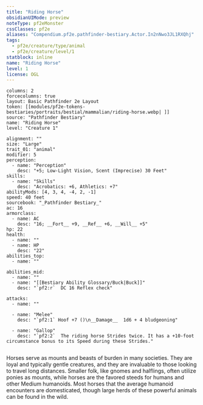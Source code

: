 ```yaml
---
title: "Riding Horse"
obsidianUIMode: preview
noteType: pf2eMonster
cssClasses: pf2e
aliases: "Compendium.pf2e.pathfinder-bestiary.Actor.In2nNwo3JL1RXQhj" 
tags:
  - pf2e/creature/type/animal
  - pf2e/creature/level/1
statblock: inline
name: "Riding Horse"
level: 1
license: OGL
---
```


```statblock
columns: 2
forcecolumns: true
layout: Basic Pathfinder 2e Layout
token: [[modules/pf2e-tokens-bestiaries/portraits/bestial/mammalian/riding-horse.webp| ]]
source: "Pathfinder Bestiary"
name: "Riding Horse"
level: "Creature 1"

alignment: ""
size: "Large"
trait_01: "animal"
modifier: 5
perception:
  - name: "Perception"
    desc: "+5; Low-Light Vision, Scent (Imprecise) 30 Feet"
skills:
  - name: "Skills"
    desc: "Acrobatics: +6, Athletics: +7"
abilityMods: [4, 3, 4, -4, 2, -1]
speed: 40 feet
sourcebook: "_Pathfinder Bestiary_"
ac: 16
armorclass:
  - name: AC
    desc: "16; __Fort__ +9, __Ref__ +6, __Will__ +5"
hp: 22
health:
  - name: ""
  - name: HP
    desc: "22"
abilities_top:
  - name: ""

abilities_mid:
  - name: ""
  - name: "[[Bestiary Ability Glossary/Buck|Buck]]"
    desc: "`pf2:r`  DC 16 Reflex check"

attacks:
  - name: ""

  - name: "Melee"
    desc: "`pf2:1` Hoof +7 ()\n__Damage__  1d6 + 4 bludgeoning"

  - name: "Gallop"
    desc: "`pf2:2`  The riding horse Strides twice. It has a +10-foot circumstance bonus to its Speed during these Strides."
 
```



Horses serve as mounts and beasts of burden in many societies. They are loyal and typically gentle creatures, and they are invaluable to those looking to travel long distances. Smaller folk, like gnomes and halflings, often utilize ponies as mounts, while horses are the favored steeds for humans and other Medium humanoids. Most horses that the average humanoid encounters are domesticated, though large herds of these powerful animals can be found in the wild.

